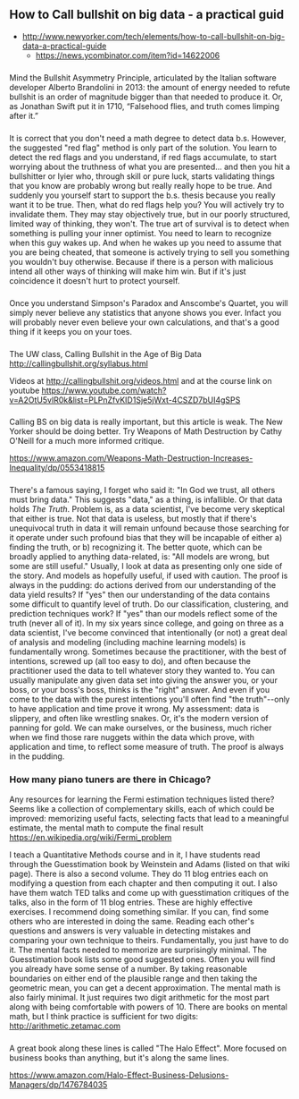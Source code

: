 ## How to Call bullshit on big data - a practical guid

- http://www.newyorker.com/tech/elements/how-to-call-bullshit-on-big-data-a-practical-guide
  - https://news.ycombinator.com/item?id=14622006

###

Mind the Bullshit Asymmetry Principle, articulated by the Italian software developer Alberto Brandolini in 2013: the amount of energy needed to refute bullshit is an order of magnitude bigger than that needed to produce it. Or, as Jonathan Swift put it in 1710, “Falsehood flies, and truth comes limping after it.”

###

It is correct that you don't need a math degree to detect data b.s.
However, the suggested "red flag" method is only part of the solution. You learn to detect the red flags and you understand, if red flags accumulate, to start worrying about the truthness of what you are presented...
and then you hit a bullshitter or lyier who, through skill or pure luck, starts validating things that you know are probably wrong but really really hope to be true. And suddenly you yourself start to support the b.s. thesis because you really want it to be true. Then, what do red flags help you? You will actively try to invalidate them. They may stay objectively true, but in our poorly structured, limited way of thinking, they won't.
The true art of survival is to detect when something is pulling your inner optimist. You need to learn to recognize when this guy wakes up. And when he wakes up you need to assume that you are being cheated, that someone is actively trying to sell you something you wouldn't buy otherwise. Because if there is a person with malicious intend all other ways of thinking will make him win. But if it's just coincidence it doesn't hurt to protect yourself.

###

Once you understand Simpson's Paradox and Anscombe's Quartet, you will simply never believe any statistics that anyone shows you ever. Infact you will probably never even believe your own calculations, and that's a good thing if it keeps you on your toes.

###

The UW class, Calling Bullshit in the Age of Big Data
http://callingbullshit.org/syllabus.html

Videos at http://callingbullshit.org/videos.html and at the course link on youtube https://www.youtube.com/watch?v=A2OtU5vlR0k&list=PLPnZfvKID1Sje5jWxt-4CSZD7bUI4gSPS

###

Calling BS on big data is really important, but this article is weak. The New Yorker should be doing better. Try Weapons of Math Destruction by Cathy O'Neill for a much more informed critique.

https://www.amazon.com/Weapons-Math-Destruction-Increases-Inequality/dp/0553418815

###

There's a famous saying, I forget who said it: "In God we trust, all others must bring data."
This suggests "data," as a thing, is infallible. Or that data holds _The Truth_.
Problem is, as a data scientist, I've become very skeptical that either is true. Not that data is useless, but mostly that if there's unequivocal truth in data it will remain unfound because those searching for it operate under such profound bias that they will be incapable of either a) finding the truth, or b) recognizing it.
The better quote, which can be broadly applied to anything data-related, is: "All models are wrong, but some are still useful."
Usually, I look at data as presenting only one side of the story. And models as hopefully useful, if used with caution. The proof is always in the pudding: do actions derived from our understanding of the data yield results? If "yes" then our understanding of the data contains some difficult to quantify level of truth. Do our classification, clustering, and prediction techniques work? If "yes" than our models reflect some of the truth (never all of it).
In my six years since college, and going on three as a data scientist, I've become convinced that intentionally (or not) a great deal of analysis and modeling (including machine learning models) is fundamentally wrong. Sometimes because the practitioner, with the best of intentions, screwed up (all too easy to do), and often because the practitioner used the data to tell whatever story they wanted to. You can usually manipulate any given data set into giving the answer you, or your boss, or your boss's boss, thinks is the "right" answer. And even if you come to the data with the purest intentions you'll often find "the truth"--only to have application and time prove it wrong.
My assessment: data is slippery, and often like wrestling snakes. Or, it's the modern version of panning for gold. We can make ourselves, or the business, much richer when we find those rare nuggets within the data which prove, with application and time, to reflect some measure of truth. The proof is always in the pudding.

### How many piano tuners are there in Chicago?

Any resources for learning the Fermi estimation techniques listed there? Seems like a collection of complementary skills, each of which could be improved:
memorizing useful facts, selecting facts that lead to a meaningful estimate, the mental math to compute the final result
https://en.wikipedia.org/wiki/Fermi_problem

I teach a Quantitative Methods course and in it, I have students read through the Guesstimation book by Weinstein and Adams (listed on that wiki page). There is also a second volume.
They do 11 blog entries each on modifying a question from each chapter and then computing it out.
I also have them watch TED talks and come up with guesstimation critiques of the talks, also in the form of 11 blog entries.
These are highly effective exercises. I recommend doing something similar. If you can, find some others who are interested in doing the same. Reading each other's questions and answers is very valuable in detecting mistakes and comparing your own technique to theirs.
Fundamentally, you just have to do it.
The mental facts needed to memorize are surprisingly minimal. The Guesstimation book lists some good suggested ones. Often you will find you already have some sense of a number. By taking reasonable boundaries on either end of the plausible range and then taking the geometric mean, you can get a decent approximation.
The mental math is also fairly minimal. It just requires two digit arithmetic for the most part along with being comfortable with powers of 10. There are books on mental math, but I think practice is sufficient for two digits: http://arithmetic.zetamac.com

###

A great book along these lines is called "The Halo Effect". More focused on business books than anything, but it's along the same lines.

https://www.amazon.com/Halo-Effect-Business-Delusions-Managers/dp/1476784035
